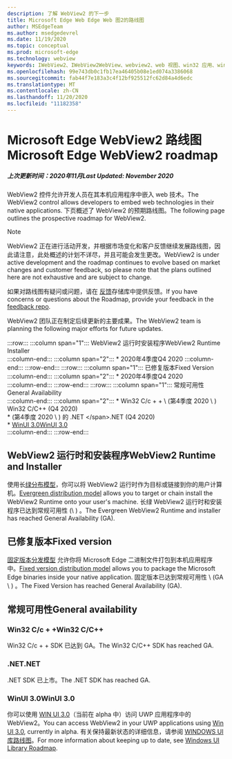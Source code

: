 ```yaml
---
description: 了解 WebView2 的下一步
title: Microsoft Edge Web Edge Web 图2的路线图
author: MSEdgeTeam
ms.author: msedgedevrel
ms.date: 11/19/2020
ms.topic: conceptual
ms.prod: microsoft-edge
ms.technology: webview
keywords: IWebView2、IWebView2WebView、webview2、web 视图、win32 应用、win32、edge、ICoreWebView2、ICoreWebView2Host、浏览器控件、边缘 html
ms.openlocfilehash: 99e743db0c1fb17ea46405b08e1ed074a3386068
ms.sourcegitcommit: fab44f7e183a3c4f12bf925512fc62d84a4d6edc
ms.translationtype: MT
ms.contentlocale: zh-CN
ms.lasthandoff: 11/20/2020
ms.locfileid: "11182358"
---
```

# <span data-ttu-id="90e8f-104">Microsoft Edge WebView2 路线图</span><span class="sxs-lookup"><span data-stu-id="90e8f-104">Microsoft Edge WebView2 roadmap</span></span>  

##### <span data-ttu-id="90e8f-105">上次更新时间：2020年11月</span><span class="sxs-lookup"><span data-stu-id="90e8f-105">Last Updated: November 2020</span></span>  

<span data-ttu-id="90e8f-106">WebView2 控件允许开发人员在其本机应用程序中嵌入 web 技术。</span><span class="sxs-lookup"><span data-stu-id="90e8f-106">The WebView2 control allows developers to embed web technologies in their native applications.</span></span>  <span data-ttu-id="90e8f-107">下页概述了 WebView2 的预期路线图。</span><span class="sxs-lookup"><span data-stu-id="90e8f-107">The following page outlines the prospective roadmap for WebView2.</span></span>  

> [!NOTE]
> <span data-ttu-id="90e8f-108">WebView2 正在进行活动开发，并根据市场变化和客户反馈继续发展路线图，因此请注意，此处概述的计划不详尽，并且可能会发生更改。</span><span class="sxs-lookup"><span data-stu-id="90e8f-108">WebView2 is under active development and the roadmap continues to evolve based on market changes and customer feedback, so please note that the plans outlined here are not exhaustive and are subject to change.</span></span>  

<span data-ttu-id="90e8f-109">如果对路线图有疑问或问题，请在 [反馈][GithubMicrosoftedgeWebviewfeedbackMain]存储库中提供反馈。</span><span class="sxs-lookup"><span data-stu-id="90e8f-109">If you have concerns or questions about the Roadmap, provide your feedback in the [feedback repo][GithubMicrosoftedgeWebviewfeedbackMain].</span></span>  

<span data-ttu-id="90e8f-110">WebView2 团队正在制定后续更新的主要成果。</span><span class="sxs-lookup"><span data-stu-id="90e8f-110">The WebView2 team is planning the following major efforts for future updates.</span></span>  

:::row:::
   :::column span="1":::
      <span data-ttu-id="90e8f-111">WebView2 运行时安装程序</span><span class="sxs-lookup"><span data-stu-id="90e8f-111">WebView2 Runtime Installer</span></span>  
   :::column-end:::
   :::column span="2":::
      *   <span data-ttu-id="90e8f-112">2020年4季度</span><span class="sxs-lookup"><span data-stu-id="90e8f-112">Q4 2020</span></span>
   :::column-end:::
:::row-end:::
:::row:::
   :::column span="1":::
      <span data-ttu-id="90e8f-113">已修复版本</span><span class="sxs-lookup"><span data-stu-id="90e8f-113">Fixed Version</span></span>  
   :::column-end:::
   :::column span="2":::
      *   <span data-ttu-id="90e8f-114">2020年4季度</span><span class="sxs-lookup"><span data-stu-id="90e8f-114">Q4 2020</span></span>  
   :::column-end:::
:::row-end:::
:::row:::
   :::column span="1":::
      <span data-ttu-id="90e8f-115">常规可用性</span><span class="sxs-lookup"><span data-stu-id="90e8f-115">General Availability</span></span>  
   :::column-end:::
   :::column span="2":::
      *   <span data-ttu-id="90e8f-116">Win32 C/c + + \ (第4季度 2020 \ ) </span><span class="sxs-lookup"><span data-stu-id="90e8f-116">Win32 C/C++ \(Q4 2020\)</span></span>  
      *   <span data-ttu-id="90e8f-117"> (第4季度 2020 \ ) 的 .NET \</span><span class="sxs-lookup"><span data-stu-id="90e8f-117">.NET \(Q4 2020\)</span></span>  
      *   [<span data-ttu-id="90e8f-118">WinUI 3.0</span><span class="sxs-lookup"><span data-stu-id="90e8f-118">WinUI 3.0</span></span>][GithubMicrosoftUiXamlRoadmap]  
   :::column-end:::
:::row-end:::  

## <span data-ttu-id="90e8f-119">WebView2 运行时和安装程序</span><span class="sxs-lookup"><span data-stu-id="90e8f-119">WebView2 Runtime and Installer</span></span>  

<span data-ttu-id="90e8f-120">使用长[绿分布模型][ConceptDistributionEvergreenModel]，你可以将 WebView2 运行时作为目标或链接到你的用户计算机。</span><span class="sxs-lookup"><span data-stu-id="90e8f-120">[Evergreen distribution model][ConceptDistributionEvergreenModel] allows you to target or chain install the WebView2 Runtime onto your user's machine.</span></span>  <span data-ttu-id="90e8f-121">长绿 WebView2 运行时和安装程序已达到常规可用性 (\ ) 。</span><span class="sxs-lookup"><span data-stu-id="90e8f-121">The Evergreen WebView2 Runtime and installer has reached General Availability \(GA\).</span></span>  

## <span data-ttu-id="90e8f-122">已修复版本</span><span class="sxs-lookup"><span data-stu-id="90e8f-122">Fixed version</span></span>  

<span data-ttu-id="90e8f-123">[固定版本分发模型][ConceptsDistributionFixedVersionModel] 允许你将 Microsoft Edge 二进制文件打包到本机应用程序中。</span><span class="sxs-lookup"><span data-stu-id="90e8f-123">[Fixed version distribution model][ConceptsDistributionFixedVersionModel] allows you to package the Microsoft Edge binaries inside your native application.</span></span>  <span data-ttu-id="90e8f-124">固定版本已达到常规可用性 \ (GA \ ) 。</span><span class="sxs-lookup"><span data-stu-id="90e8f-124">The Fixed Version has reached General Availability \(GA\).</span></span>  

## <span data-ttu-id="90e8f-125">常规可用性</span><span class="sxs-lookup"><span data-stu-id="90e8f-125">General availability</span></span>  

### <span data-ttu-id="90e8f-126">Win32 C/c + +</span><span class="sxs-lookup"><span data-stu-id="90e8f-126">Win32 C/C++</span></span>  

<span data-ttu-id="90e8f-127">Win32 C/c + + SDK 已达到 GA。</span><span class="sxs-lookup"><span data-stu-id="90e8f-127">The Win32 C/C++ SDK has reached GA.</span></span>  

### <span data-ttu-id="90e8f-128">.NET</span><span class="sxs-lookup"><span data-stu-id="90e8f-128">.NET</span></span>  

<span data-ttu-id="90e8f-129">.NET SDK 已上市。</span><span class="sxs-lookup"><span data-stu-id="90e8f-129">The .NET SDK has reached GA.</span></span> 

### <span data-ttu-id="90e8f-130">WinUI 3.0</span><span class="sxs-lookup"><span data-stu-id="90e8f-130">WinUI 3.0</span></span>  

<span data-ttu-id="90e8f-131">你可以使用 [WIN UI 3.0][UwpToolkitsWinui3Index]（当前在 alpha 中）访问 UWP 应用程序中的 WebView2。</span><span class="sxs-lookup"><span data-stu-id="90e8f-131">You can access WebView2 in your UWP applications using [Win UI 3.0][UwpToolkitsWinui3Index], currently in alpha.</span></span>  <span data-ttu-id="90e8f-132">有关保持最新状态的详细信息，请参阅 [WINDOWS UI 库路线图][GithubMicrosoftUiXamlRoadmap]。</span><span class="sxs-lookup"><span data-stu-id="90e8f-132">For more information about keeping up to date, see [Windows UI Library Roadmap][GithubMicrosoftUiXamlRoadmap].</span></span>  

<!-- links -->  

[ConceptDistributionEvergreenModel]: ./concepts/distribution.md#evergreen-distribution-mode "长绿分布模型-使用 WebView2 | 的应用程序分布Microsoft 文档"  
[ConceptsDistributionFixedVersionModel]: ./concepts/distribution.md#fixed-version-distribution-mode "固定版本分布模型-使用 WebView2 | 的应用程序的分发Microsoft 文档"  

[UwpToolkitsWinui3Index]: /uwp/toolkits/winui3/index "Windows UI 库3.0 预览 1 (可能 2020) |Microsoft 文档"  

[GithubMicrosoftedgeWebviewfeedbackMain]: https://github.com/MicrosoftEdge/WebViewFeedback "Web 视图反馈-MicrosoftEdge/WebViewFeedback |GitHub"  

[GithubMicrosoftUiXamlRoadmap]: https://github.com/microsoft/microsoft-ui-xaml/blob/master/docs/roadmap.md "Windows UI 库路线图-microsoft/microsoft-UI-xaml |GitHub"  
